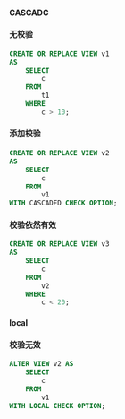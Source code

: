 #### CASCADC
#### 无校验
```sql
CREATE OR REPLACE VIEW v1 
AS
    SELECT 
        c
    FROM
        t1
    WHERE
        c > 10;
```

#### 添加校验
```sql
CREATE OR REPLACE VIEW v2 
AS
    SELECT 
        c
    FROM
        v1 
WITH CASCADED CHECK OPTION;
```

#### 校验依然有效
```sql
CREATE OR REPLACE VIEW v3 
AS
    SELECT 
        c
    FROM
        v2
    WHERE
        c < 20;
```

#### local
#### 校验无效
```sql
ALTER VIEW v2 AS
    SELECT 
        c
    FROM
        v1 
WITH LOCAL CHECK OPTION;
```
